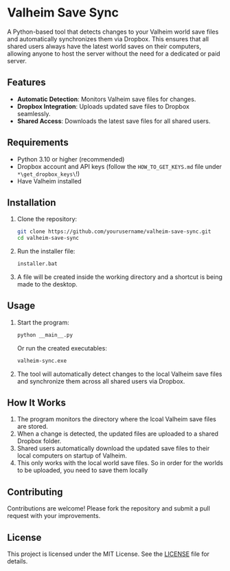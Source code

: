 # Valheim Save Sync

A Python-based tool that detects changes to your Valheim world save files and automatically synchronizes them via Dropbox. This ensures that all shared users always have the latest world saves on their computers, allowing anyone to host the server without the need for a dedicated or paid server.

## Features

- **Automatic Detection**: Monitors Valheim save files for changes.
- **Dropbox Integration**: Uploads updated save files to Dropbox seamlessly.
- **Shared Access**: Downloads the latest save files for all shared users.

## Requirements

- Python 3.10 or higher (recommended)
- Dropbox account and API keys (follow the `HOW_TO_GET_KEYS.md` file under `*\get_dropbox_keys\`!)
- Have Valheim installed

## Installation

1. Clone the repository:
   ```bash
   git clone https://github.com/yourusername/valheim-save-sync.git
   cd valheim-save-sync
   ```
2. Run the installer file:
   ```bash
   installer.bat
   ```
3. A file will be created inside the working directory and a shortcut is being made to the desktop.

## Usage

1. Start the program:
   ```bash
   python __main__.py
   ```
   Or run the created executables:
   ```bash
   valheim-sync.exe
   ```
2. The tool will automatically detect changes to the local Valheim save files and synchronize them across all shared users via Dropbox.

## How It Works

1. The program monitors the directory where the lcoal Valheim save files are stored.
2. When a change is detected, the updated files are uploaded to a shared Dropbox folder.
3. Shared users automatically download the updated save files to their local computers on startup of Valheim.
4. This only works with the local world save files. So in order for the worlds to be uploaded, you need to save them locally

## Contributing

Contributions are welcome! Please fork the repository and submit a pull request with your improvements.

## License

This project is licensed under the MIT License. See the [LICENSE](LICENSE.txt) file for details.
